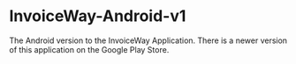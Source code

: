 # InvoiceWay-Android-v1
The Android version to the InvoiceWay Application. There is a newer version of this application on the Google Play Store.
